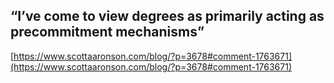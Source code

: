 ## “I’ve come to view degrees as primarily acting as precommitment mechanisms”
  
  [https://www.scottaaronson.com/blog/?p=3678#comment-1763671](https://www.scottaaronson.com/blog/?p=3678#comment-1763671)